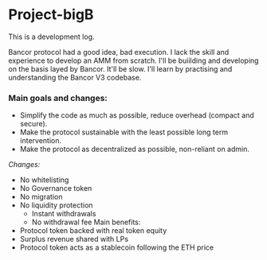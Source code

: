 # Project-bigB
This is a development log.

Bancor protocol had a good idea, bad execution. I lack the skill and experience to develop an AMM from scratch. I'll be buiilding and developing on the basis layed by Bancor.
It'll be slow. I'll learn by practising and understanding the Bancor V3 codebase.

### Main goals and changes:
- Simplify the code as much as possible, reduce overhead (compact and secure).
- Make the protocol sustainable with the least possible long term intervention.
- Make the protocol as decentralized as possible, non-reliant on admin.

*Changes:*
- No whitelisting
- No Governance token
- No migration
- No liquidity protection
    - Instant withdrawals
    - No withdrawal fee
Main benefits:
- Protocol token backed with real token equity
- Surplus revenue shared with LPs
- Protocol token acts as a stablecoin following the ETH price
